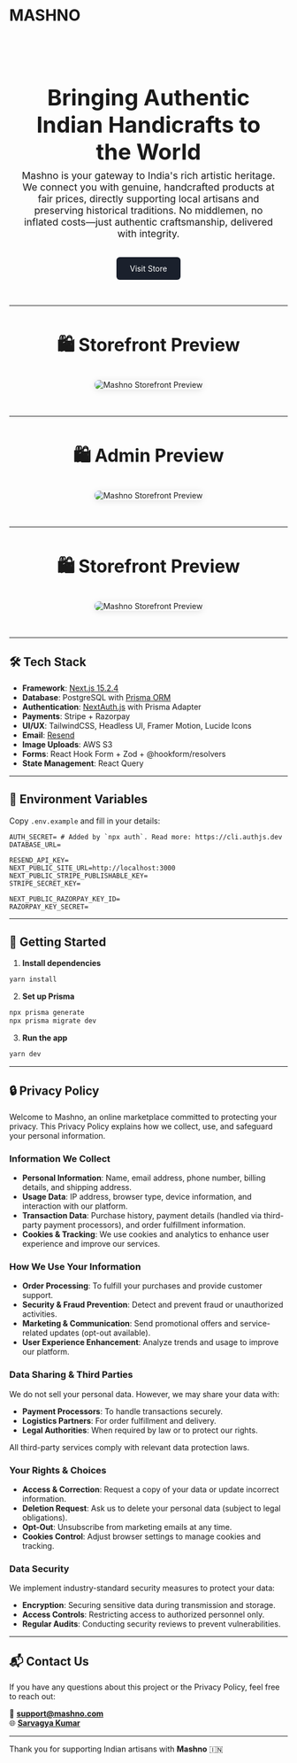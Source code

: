 # MASHNO

<div style="text-align: center; padding: 2rem 1rem;">
  <h1 style="font-size: 2.5rem; margin-bottom: 0.5rem;">Bringing Authentic Indian Handicrafts to the World</h1>
  <p style="font-size: 1.1rem; max-width: 700px; margin: 0 auto 1rem;">Mashno is your gateway to India's rich artistic heritage. We connect you with genuine, handcrafted products at fair prices, directly supporting local artisans and preserving historical traditions. No middlemen, no inflated costs—just authentic craftsmanship, delivered with integrity.</p>
  <a href="https://mashno.com" style="display: inline-block; background-color: #1a202c; color: white; padding: 0.75rem 1.5rem; border-radius: 0.375rem; text-decoration: none; margin-top: 1rem;">Visit Store</a>
</div>

---

<div style="text-align: center; margin: 3rem 0;">
  <h2 style="font-size: 2rem; margin-bottom: 1rem;">🛍️ Storefront Preview</h2>
  <img src="https://pub-885bf39444c24ed3aff23a9bbf2eff6d.r2.dev/Screenshot%202025-04-14%20at%202.56.25%E2%80%AFPM.png" alt="Mashno Storefront Preview" style="max-width: 100%; border-radius: 8px; box-shadow: 0 2px 12px rgba(0,0,0,0.1); margin-top: 1rem;" />
</div>

---

<div style="text-align: center; margin: 3rem 0;">
  <h2 style="font-size: 2rem; margin-bottom: 1rem;">🛍️ Admin Preview</h2>
  <img src="https://pub-885bf39444c24ed3aff23a9bbf2eff6d.r2.dev/Screenshot%202025-04-14%20at%202.56.38%E2%80%AFPM.png" alt="Mashno Storefront Preview" style="max-width: 100%; border-radius: 8px; box-shadow: 0 2px 12px rgba(0,0,0,0.1); margin-top: 1rem;" />
</div>

---

<div style="text-align: center; margin: 3rem 0;">
  <h2 style="font-size: 2rem; margin-bottom: 1rem;">🛍️ Storefront Preview</h2>
  <img src="https://pub-885bf39444c24ed3aff23a9bbf2eff6d.r2.dev/Screenshot%202025-04-14%20at%202.57.07%E2%80%AFPM.png" alt="Mashno Storefront Preview" style="max-width: 100%; border-radius: 8px; box-shadow: 0 2px 12px rgba(0,0,0,0.1); margin-top: 1rem;" />
</div>

---

## 🛠 Tech Stack

- **Framework**: [Next.js 15.2.4](https://nextjs.org/)
- **Database**: PostgreSQL with [Prisma ORM](https://www.prisma.io/)
- **Authentication**: [NextAuth.js](https://authjs.dev/) with Prisma Adapter
- **Payments**: Stripe + Razorpay
- **UI/UX**: TailwindCSS, Headless UI, Framer Motion, Lucide Icons
- **Email**: [Resend](https://resend.com)
- **Image Uploads**: AWS S3
- **Forms**: React Hook Form + Zod + @hookform/resolvers
- **State Management**: React Query

---

## 📁 Environment Variables
Copy `.env.example` and fill in your details:

```env
AUTH_SECRET= # Added by `npx auth`. Read more: https://cli.authjs.dev
DATABASE_URL=

RESEND_API_KEY=
NEXT_PUBLIC_SITE_URL=http://localhost:3000
NEXT_PUBLIC_STRIPE_PUBLISHABLE_KEY=
STRIPE_SECRET_KEY=

NEXT_PUBLIC_RAZORPAY_KEY_ID=
RAZORPAY_KEY_SECRET=
```

---

## 🚀 Getting Started

1. **Install dependencies**
```bash
yarn install
```

2. **Set up Prisma**
```bash
npx prisma generate
npx prisma migrate dev
```

3. **Run the app**
```bash
yarn dev
```

---

## 🔒 Privacy Policy

Welcome to Mashno, an online marketplace committed to protecting your privacy. This Privacy Policy explains how we collect, use, and safeguard your personal information.

### Information We Collect
- **Personal Information**: Name, email address, phone number, billing details, and shipping address.
- **Usage Data**: IP address, browser type, device information, and interaction with our platform.
- **Transaction Data**: Purchase history, payment details (handled via third-party payment processors), and order fulfillment information.
- **Cookies & Tracking**: We use cookies and analytics to enhance user experience and improve our services.

### How We Use Your Information
- **Order Processing**: To fulfill your purchases and provide customer support.
- **Security & Fraud Prevention**: Detect and prevent fraud or unauthorized activities.
- **Marketing & Communication**: Send promotional offers and service-related updates (opt-out available).
- **User Experience Enhancement**: Analyze trends and usage to improve our platform.

### Data Sharing & Third Parties
We do not sell your personal data. However, we may share your data with:
- **Payment Processors**: To handle transactions securely.
- **Logistics Partners**: For order fulfillment and delivery.
- **Legal Authorities**: When required by law or to protect our rights.

All third-party services comply with relevant data protection laws.

### Your Rights & Choices
- **Access & Correction**: Request a copy of your data or update incorrect information.
- **Deletion Request**: Ask us to delete your personal data (subject to legal obligations).
- **Opt-Out**: Unsubscribe from marketing emails at any time.
- **Cookies Control**: Adjust browser settings to manage cookies and tracking.

### Data Security
We implement industry-standard security measures to protect your data:
- **Encryption**: Securing sensitive data during transmission and storage.
- **Access Controls**: Restricting access to authorized personnel only.
- **Regular Audits**: Conducting security reviews to prevent vulnerabilities.

---

## 📬 Contact Us

If you have any questions about this project or the Privacy Policy, feel free to reach out:

📧 **support@mashno.com**  
🌐 **[Sarvagya Kumar](https://thesarvagyakumar.site)**

---

Thank you for supporting Indian artisans with **Mashno** 🇮🇳


